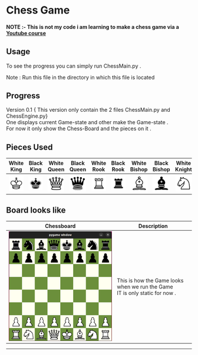 # Chess Game

#### NOTE :- This is not my code i am learning to make a chess game via a [Youtube course](https://www.youtube.com/playlist?list=PLBwF487qi8MGU81nDGaeNE1EnNEPYWKY_)


## Usage 

To see the progress you can simply run ChessMain.py .

Note : Run this file in the directory in which this file is located 

## Progress

Version 0.1 { This version only contain the 2 files ChessMain.py and ChessEngine.py} <br> One displays current Game-state and other make the Game-state . <br>
For now it only show the Chess-Board and the pieces on it . 



## Pieces Used

| White King | Black King | White Queen | Black Queen | White Rook | Black Rook | White Bishop | Black Bishop | White Knight | Black Knight | White Pawn | Black Pawn |
| ---------- | ---------- | ----------- | ----------- | ---------- | ---------- | ------------ | ------------ | ------------ | ------------ | ---------- | ---------- |
| ![White King](images/wK.png) | ![Black King](images/bK.png) | ![White Queen](images/wQ.png) | ![Black Queen](images/bQ.png) | ![White Rook](images/wR.png) | ![Black Rook](images/bR.png) | ![White Bishop](images/wB.png) | ![Black Bishop](images/bB.png) | ![White Knight](images/wN.png) | ![Black Knight](images/bN.png) | ![White Pawn](images/wp.png) | ![Black Pawn](images/bp.png) |

## Board looks like

| Chessboard | Description |
| ---------- | ----------- |
| ![Chessboard](images/Chessboard.png) | This is how the Game looks when we run the Game <br> IT is only static for now   . |

<hr>
